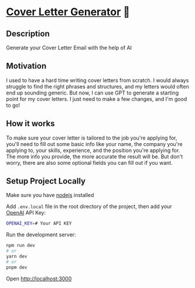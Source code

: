 # [Cover Letter Generator](https://cover-letter-email-generator.vercel.app/) 📝

## Description

Generate your Cover Letter Email with the help of AI

## Motivation

I used to have a hard time writing cover letters from scratch. I would always struggle to find the right phrases and structures, and my letters would often end up sounding generic. But now, I can use GPT to generate a starting point for my cover letters. I just need to make a few changes, and I'm good to go!

## How it works

To make sure your cover letter is tailored to the job you're applying for, you'll need to fill out some basic info like your name, the company you're applying to, your skills, experience, and the position you're applying for. The more info you provide, the more accurate the result will be. But don't worry, there are also some optional fields you can fill out if you want.

## Setup Project Locally

Make sure you have [nodejs](https://nodejs.org) installed

Add `.env.local` file in the root directory of the project, then add your [OpenAI](https://platform.openai.com/account/api-keys) API Key:

```bash
OPENAI_KEY=# Your API KEY

```

Run the development server:

```bash
npm run dev
# or
yarn dev
# or
pnpm dev
```

Open [http://localhost:3000](http://localhost:3000)
